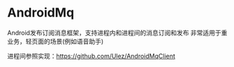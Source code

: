 # AndroidMq
Android发布订阅消息框架，支持进程内和进程间的消息订阅和发布
非常适用于重业务，轻页面的场景(例如语音助手)

进程间参照实现：https://github.com/Ulez/AndroidMqClient
